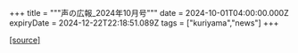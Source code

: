 +++
title = """声の広報_2024年10月号"""
date = 2024-10-01T04:00:00.000Z
expiryDate = 2024-12-22T22:18:51.089Z
tags = ["kuriyama","news"]
+++


[[source]](https://www.town.kuriyama.hokkaido.jp/site/koho/29106.html)
